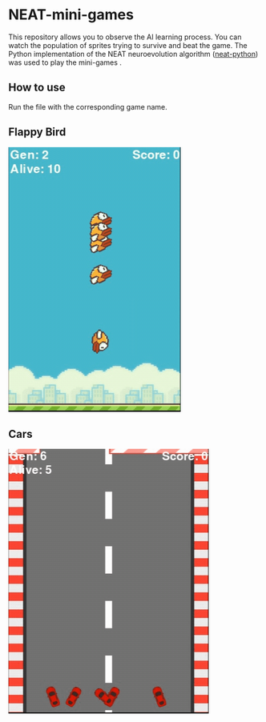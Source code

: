 # NEAT-mini-games
This repository allows you to observe the AI learning process. You can watch the population of sprites trying to survive and beat the game. The Python implementation of the NEAT neuroevolution algorithm ([neat-python](https://github.com/CodeReclaimers/neat-python)) was used to play the mini-games .


## How to use
Run the file with the corresponding game name.


## Flappy Bird

<img src="/_examples/flappy.gif" />


## Cars

<img src="/_examples/microcars.gif"  />

